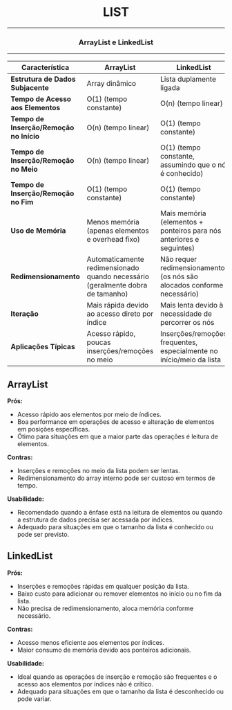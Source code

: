 <h1 align="center"> LIST </h1>
<hr> 
<h3 align="center"> ArrayList e LinkedList </h3>
<hr> 

| Característica                         | ArrayList                                         | LinkedList                                       |
|----------------------------------------|---------------------------------------------------|--------------------------------------------------|
| **Estrutura de Dados Subjacente**      | Array dinâmico                                    | Lista duplamente ligada                          |
| **Tempo de Acesso aos Elementos**      | O(1) (tempo constante)                            | O(n) (tempo linear)                              |
| **Tempo de Inserção/Remoção no Início**| O(n) (tempo linear)                               | O(1) (tempo constante)                           |
| **Tempo de Inserção/Remoção no Meio**  | O(n) (tempo linear)                               | O(1) (tempo constante, assumindo que o nó é conhecido) |
| **Tempo de Inserção/Remoção no Fim**   | O(1) (tempo constante)                            | O(1) (tempo constante)                           |
| **Uso de Memória**                     | Menos memória (apenas elementos e overhead fixo)  | Mais memória (elementos + ponteiros para nós anteriores e seguintes) |
| **Redimensionamento**                  | Automaticamente redimensionado quando necessário (geralmente dobra de tamanho) | Não requer redimensionamento (os nós são alocados conforme necessário) |
| **Iteração**                           | Mais rápida devido ao acesso direto por índice    | Mais lenta devido à necessidade de percorrer os nós |
| **Aplicações Típicas**                 | Acesso rápido, poucas inserções/remoções no meio  | Inserções/remoções frequentes, especialmente no início/meio da lista |

## ArrayList

**Prós:**
- Acesso rápido aos elementos por meio de índices.
- Boa performance em operações de acesso e alteração de elementos em posições específicas.
- Ótimo para situações em que a maior parte das operações é leitura de elementos.

**Contras:**
- Inserções e remoções no meio da lista podem ser lentas.
- Redimensionamento do array interno pode ser custoso em termos de tempo.

**Usabilidade:**
- Recomendado quando a ênfase está na leitura de elementos ou quando a estrutura de dados precisa ser acessada por índices.
- Adequado para situações em que o tamanho da lista é conhecido ou pode ser previsto.

## LinkedList

**Prós:**
- Inserções e remoções rápidas em qualquer posição da lista.
- Baixo custo para adicionar ou remover elementos no início ou no fim da lista.
- Não precisa de redimensionamento, aloca memória conforme necessário.

**Contras:**
- Acesso menos eficiente aos elementos por índices.
- Maior consumo de memória devido aos ponteiros adicionais.

**Usabilidade:**
- Ideal quando as operações de inserção e remoção são frequentes e o acesso aos elementos por índices não é crítico.
- Adequado para situações em que o tamanho da lista é desconhecido ou pode variar.
